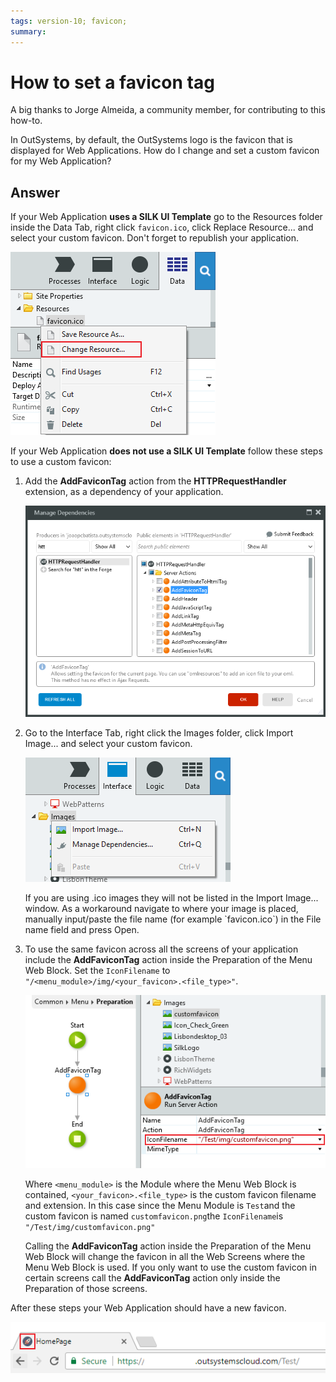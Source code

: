 ```yaml
---
tags: version-10; favicon;
summary: 
---
```


# How to set a favicon tag

A big thanks to Jorge Almeida, a community member, for contributing to this how-to.

In OutSystems, by default, the OutSystems logo is the favicon that is displayed for Web Applications. How do I change and set a custom favicon for my Web Application?

## Answer

If your Web Application **uses a SILK UI Template** go to the Resources folder inside the Data Tab, right click `favicon.ico`, click Replace Resource... and select your custom favicon. Don't forget to republish your application.

![Change Resource](images/silk-01.png)

If your Web Application **does not use a SILK UI Template** follow these steps to use a custom favicon:

1. Add the **AddFaviconTag** action from the **HTTPRequestHandler** extension, as a dependency of your application. 

    ![Manage Dependencies](images/no-silk-00.png)

1. Go to the Interface Tab, right click the Images folder, click Import Image... and select your custom favicon.

    ![Import Images](images/no-silk-01.png)

    <div class="info" markdown="1">
    If you are using .ico images they will not be listed in the Import Image... window. As a workaround navigate to where your image is placed, manually input/paste the file name (for example `favicon.ico`) in the File name field and press Open.
    </div>

1. To use the same favicon across all the screens of your application include the **AddFaviconTag** action inside the Preparation of the Menu Web Block. Set the `IconFilename` to `"/<menu_module>/img/<your_favicon>.<file_type>"`. 

    ![](images/no-silk-03.png)

    Where `<menu_module>` is the Module where the Menu Web Block is contained, `<your_favicon>.<file_type>` is the custom favicon filename and extension. In this case since the Menu Module is `Test`and the custom favicon is named `customfavicon.png`the `IconFilename`is `"/Test/img/customfavicon.png"`

    Calling the **AddFaviconTag** action inside the Preparation of the Menu Web Block will change the favicon in all the Web Screens where the Menu Web Block is used. If you only want to use the custom favicon in certain screens call the **AddFaviconTag** action only inside the Preparation of those screens.

After these steps your Web Application should have a new favicon.

![](images/no-silk-04.png)
